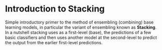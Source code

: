 # Introduction to Stacking

Simple introductory primer to the method of ensembling (combining) base learning models, in particular the variant of ensembling known as **Stacking**. In a nutshell stacking uses as a first-level (base), the predictions of a few basic classifiers and then uses another model at the second-level to predict the output from the earlier first-level predictions.


